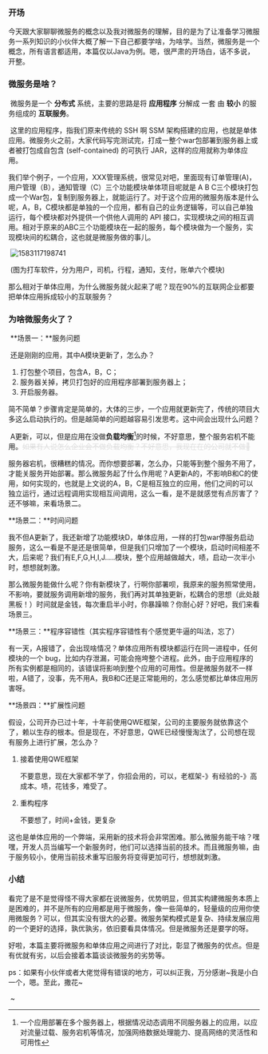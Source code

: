 ### 开场

​	今天跟大家聊聊微服务的概念以及我对微服务的理解，目的是为了让准备学习微服务一系列知识的小伙伴大概了解一下自己都要学啥，为啥学。当然，微服务是一个概念，所有语言都适用，本篇仅以Java为例。嗯，很严肃的开场白，话不多说，开整。

### 微服务是啥？

​	微服务是一个 **分布式** 系统，主要的思路是将 **应用程序** 分解成 一套 由 **较小** 的服务组成的 **互联服务**。

​	这里的应用程序，指我们原来传统的 SSH 啊 SSM 架构搭建的应用，也就是单体应用。微服务火之前，大家代码写完测试完，打成一整个war包部署到服务器上或者被打包成自包含 (self-contained) 的可执行 JAR，这样的应用就称为单体应用。

​	我们举个例子，一个应用，XXX管理系统，很常见对吧，里面现有订单管理(A)，用户管理（B），通知管理（C）三个功能模块单体项目呢就是 A B C三个模块打包成一个War包，复制到服务器上，就能运行了。对于这个应用的微服务版本是什么呢，A，B，C模块都是单独的一个应用，都有自己的业务逻辑等，可以自己单独运行，每个模块都对外提供一个供他人调用的 API 接口，实现模块之间的相互调用。相对于原来的ABC三个功能模块在一起的服务，每个模块做为一个服务，实现模块间的松耦合，这也就是微服务做的事儿。

​	![1583117198741](.\..\pictures\articles\单体应用到微服务.png)

​	(图为打车软件，分为用户，司机，行程，通知，支付，账单六个模块)

​	那么相对于单体应用，为什么微服务就火起来了呢？现在90%的互联网企业都要把单体应用拆成较小的互联服务？

### 为啥微服务火了？

​	**场景一：**服务问题

​	还是刚刚的应用，其中A模块更新了，怎么办？

1. 打包整个项目，包含A，B，C；
2. 服务器关掉，拷贝打包好的应用程序部署到服务器上；
3. 开启服务器。

​    简不简单？步骤肯定是简单的，大体的三步，一个应用就更新完了，传统的项目大多这么启动执行的。但是越简单的问题越容易引发思考。这中间会出现什么问题？

​	A更新，可以，但是应用在没做**负载均衡**[^1]的时候，不好意思，整个服务宕机不能用。<font color=dddddd>~~如果有人说怎么企业会不做负载均衡？不好意思，我现在在的公司就不做🙂~~</font>

​	服务器宕机，很糟糕的情况。而你想要部署，怎么办，只能等到整个服务不用了，才能关服务开始部署。那么微服务起了什么作用呢？A更新A的，不影响B和C的使用，如何实现的，也就是上文说的A，B，C是相互独立的应用，他们之间的可以独立运行，通过远程调用实现相互间调用，这么一看，是不是就感觉有点厉害了？还不够嘛，来看场景二。

**场景二：**时间问题

​	我不但A更新了，我还新增了功能模块D，单体应用，一样的打包war停服务启动服务，这么一看是不是还是很简单，但是我们只增加了一个模块，启动时间相差不大，后来呢？我们有E,F,G,H,I,J.....模块，整个应用越做越大，啧，启动一次半小时，想想就刺激。

​	那么微服务能做什么呢？你有新模块了，行啊你部署呗，我原来的服务照常使用，不影响，要就服务调用新增的服务，我们再对其单独更新，松耦合的思想（此处敲黑板！）时间就是金钱，每次重启半小时，你暴躁嘛？你耐心好？好吧，我们来看场景三。

**场景三：**程序容错性（其实程序容错性有个感觉更牛逼的叫法，忘了）

​	有一天，A报错了，会出现啥情况？单体应用所有模块都运行在同一进程中，任何模块的一个 bug，比如内存泄漏，可能会拖垮整个进程。此外，由于应用程序的所有实例都是相同的，该错误将影响到整个应用的可用性。但是微服务就不一样啦，A错了，没事，先不用A，我B和C还是正常能用的，怎么感觉都比单体应用厉害呀。

**场景四：**扩展性问题

​	假设，公司开办已过十年，十年前使用QWE框架，公司的主要服务就依靠这个了，赖以生存的根本。但是现在，不好意思，QWE已经慢慢淘汰了，公司想在现有服务上进行扩展，怎么办？

1. 接着使用QWE框架

   不要意思，现在大家都不学了，你招会用的，可以，老框架-》有经验的-》高成本。啧，花钱多，难受了。

2. 重构程序

   不要想了，时间+金钱，更复杂

​    这也是单体应用的一个弊端，采用新的技术将会非常困难。那么微服务能干啥？嘿嘿，开发人员当编写一个新服务时，他们可以选择当前的技术。而且微服务嘛，由于服务较小，使用当前技术重写旧服务将变得更加可行，想想就刺激。

### 小结

​	看完了是不是觉得怪不得大家都在说微服务，优势明显，但其实构建微服务本质上是困难的，并不是所有的应用都是用于微服务，像一些简单的，轻量级的应用你使用微服务？可以，但其实没有很大的必要。微服务架构模式是复杂、持续发展应用的一个更好的选择，孰优孰劣，依旧要看具体情况。但是微服务还是要学的呀。

​	好啦，本篇主要将微服务和单体应用之间进行了对比，彰显了微服务的优点。但是有优就有劣，以后会接着本篇谈谈微服务的劣势等。

​	ps：如果有小伙伴或者大佬觉得有错误的地方，可以纠正我，万分感谢~我是小白一个，嗯。至此，撒花~



[^1]:一个应用部署在多个服务器上，根据情况动态调用不同服务器上的应用，以应对流量过载、服务宕机等情况，加强网络数据处理能力、提高网络的灵活性和可用性

​	~